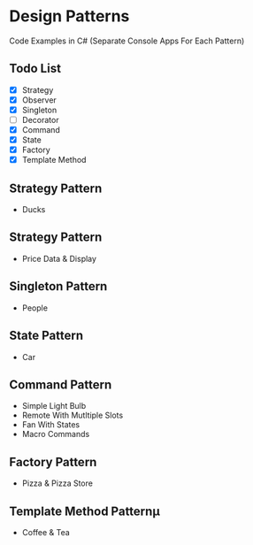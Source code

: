 # Design Patterns
Code Examples in C# (Separate Console Apps For Each Pattern)

## Todo List

- [x] Strategy 
- [x] Observer
- [x] Singleton
- [ ] Decorator
- [x] Command
- [x] State 
- [x] Factory
- [x] Template Method

## Strategy Pattern
* Ducks

## Strategy Pattern
* Price Data & Display

## Singleton Pattern
* People

## State Pattern
* Car

## Command Pattern
* Simple Light Bulb
* Remote With Mutltiple Slots
* Fan With States
* Macro Commands

## Factory Pattern
* Pizza & Pizza Store

## Template Method Patternµ
* Coffee & Tea